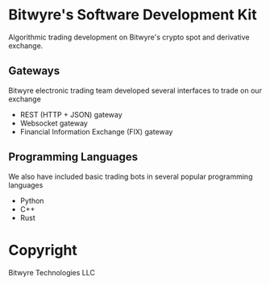 # Bitwyre's Software Development Kit 

Algorithmic trading development on Bitwyre's crypto spot and derivative exchange.

## Gateways

Bitwyre electronic trading team developed several interfaces to trade on our exchange

- REST (HTTP + JSON) gateway
- Websocket gateway
- Financial Information Exchange (FIX) gateway

## Programming Languages

We also have included basic trading bots in several popular programming languages

- Python
- C++
- Rust

# Copyright

Bitwyre Technologies LLC
